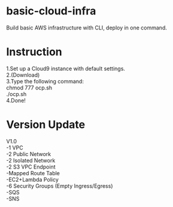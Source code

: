# basic-cloud-infra
Build basic AWS infrastructure with CLI, deploy in one command.

# Instruction
1.Set up a Cloud9 instance with default settings.\
2.(Download)\
3.Type the following command:\
  chmod 777 ocp.sh\
  ./ocp.sh\
4.Done!

# Version Update
V1.0\
-1 VPC\
-2 Public Network\
-2 Isolated Network\
-2 S3 VPC Endpoint\
-Mapped Route Table\
-EC2+Lambda Policy\
-6 Security Groups (Empty Ingress/Egress)\
-SQS\
-SNS
